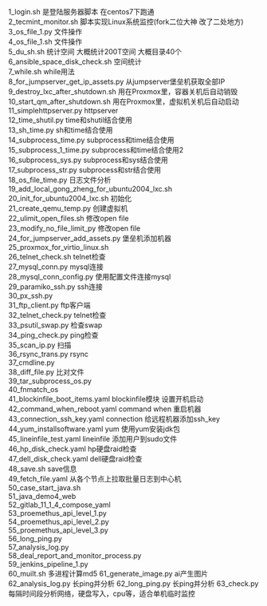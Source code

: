 1_login.sh 是登陆服务器脚本 在centos7下跑通  
2_tecmint_monitor.sh 脚本实现Linux系统监控(fork二位大神 改了二处地方)  
3_os_file_1.py 文件操作  
4_os_file_1.sh 文件操作  
5_du_sh.sh 统计空间 大概统计200T空间 大概目录40个  
6_ansible_space_disk_check.sh 空间统计  
7_while.sh while用法  
8_for_jumpserver_get_ip_assets.py 从jumpserver堡垒机获取全部IP  
9_destroy_lxc_after_shutdown.sh 用在Proxmox里，容器关机后自动销毁  
10_start_qm_after_shutdown.sh 用在Proxmox里，虚拟机关机后自动启动  
11_simplehttpserver.py httpserver  
12_time_shutil.py time和shutil结合使用  
13_sh_time.py sh和time结合使用  
14_subprocess_time.py subprocess和time结合使用  
15_subprocess_1_time.py subprocess和time结合使用2  
16_subprocess_sys.py subprocess和sys结合使用  
17_subprocess_str.py subprocess和str结合使用  
18_os_file_time.py 日志文件分析  
19_add_local_gong_zheng_for_ubuntu2004_lxc.sh  
20_init_for_ubuntu2004_lxc.sh 初始化  
21_create_qemu_temp.py 创建虚拟机  
22_ulimit_open_files.sh 修改open file  
23_modify_no_file_limit_py 修改open file  
24_for_jumpserver_add_assets.py 堡垒机添加机器  
25_proxmox_for_virtio_linux.sh  
26_telnet_check.sh telnet检查  
27_mysql_conn.py mysql连接  
28_mysql_conn_config.py 使用配置文件连接mysql  
29_paramiko_ssh.py ssh连接  
30_px_ssh.py  
31_ftp_client.py ftp客户端  
32_telnet_check.py telnet检查  
33_psutil_swap.py 检查swap  
34_ping_check.py ping检查  
35_scan_ip.py 扫描  
36_rsync_trans.py rsync  
37_cmdline.py  
38_diff_file.py 比对文件  
39_tar_subprocess_os.py  
40_fnmatch_os  
41_blockinfile_boot_items.yaml blockinfile模块 设置开机启动  
42_command_when_reboot.yaml command when 重启机器  
43_connection_ssh_key.yaml connection 给远程机器添加ssh_key  
44_yum_installsoftware.yaml yum 使用yum安装jdk包  
45_lineinfile_test.yaml lineinfile 添加用户到sudo文件  
46_hp_disk_check.yaml hp硬盘raid检查  
47_dell_disk_check.yaml dell硬盘raid检查  
48_save.sh save信息  
49_fetch_file.yaml 从各个节点上拉取批量日志到中心机  
50_case_start_java.sh  
51_java_demo4_web  
52_gitlab_11_1_4_compose_yaml  
53_proemethus_api_level_1.py  
54_proemethus_api_level_2.py  
55_proemethus_api_level_3.py  
56_long_ping.py  
57_analysis_log.py  
58_deal_report_and_monitor_process.py  
59_jenkins_pipeline_1.py  
60_muilt.sh  多进程计算md5
61_generate_image.py ai产生图片
62_analysis_log.py 长ping并分析
62_long_ping.py 长ping并分析
63_check.py 每隔时间段分析网络，硬盘写入，cpu等，适合单机临时监控
